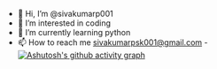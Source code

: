 - 👋 Hi, I’m @sivakumarp001
- 👀 I’m interested in coding
- 🌱 I’m currently learning python
- 📫 How to reach me sivakumarpsk001@gmail.com
-[![Ashutosh's github activity graph](https://github-readme-activity-graph.vercel.app/graph?username=sivakumarp001&bg_color=1b181a&color=a0f109&line=3bff05&point=fd0808&area=true&hide_border=true)](https://github.com/ashutosh00710/github-readme-activity-graph)
<!---
sivakumarp001/sivakumarp001 is a ✨ special ✨ repository because its `README.md` (this file) appears on your GitHub profile.
You can click the Preview link to take a look at your changes.
--->
